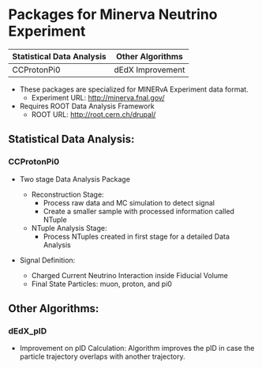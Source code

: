 # Packages for Minerva Neutrino Experiment

|Statistical Data Analysis | Other Algorithms	|
|-------------- |------------------	|
|CCProtonPi0	| dEdX Improvement	|


* These packages are specialized for MINERvA Experiment data format.
	* Experiment URL: http://minerva.fnal.gov/
* Requires ROOT Data Analysis Framework
	* ROOT URL: http://root.cern.ch/drupal/

## Statistical Data Analysis:
### CCProtonPi0
* Two stage Data Analysis Package
	* Reconstruction Stage: 
		* Process raw data and MC simulation to detect signal
		* Create a smaller sample with processed information called NTuple
	* NTuple Analysis Stage: 
		* Process NTuples created in first stage for a detailed Data Analysis

* Signal Definition: 
	* Charged Current Neutrino Interaction inside Fiducial Volume
	* Final State Particles: muon, proton, and pi0

## Other Algorithms:

### dEdX_pID

* Improvement on pID Calculation: Algorithm improves the pID in case the particle trajectory overlaps with another trajectory.


  
